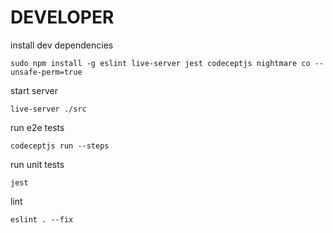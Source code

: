 # DEVELOPER

install dev dependencies

    sudo npm install -g eslint live-server jest codeceptjs nightmare co --unsafe-perm=true
    
start server

    live-server ./src
    
run e2e tests

    codeceptjs run --steps
    
run unit tests

    jest
    
lint

    eslint . --fix